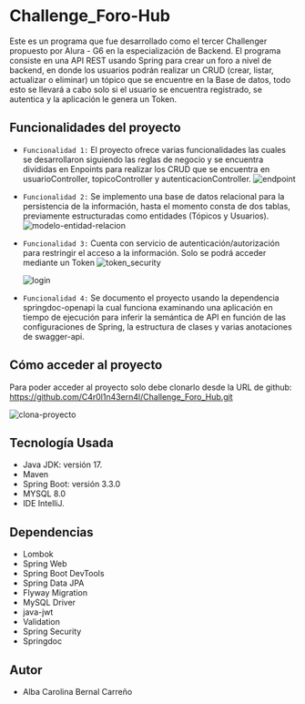 # Challenge_Foro-Hub

Este es un programa que fue desarrollado como el tercer Challenger propuesto por Alura - G6 en la especialización de Backend. 
El programa consiste en una API REST usando Spring para crear un foro a nivel de backend, en donde los usuarios podrán realizar un CRUD (crear, listar, actualizar o eliminar) un tópico
que se encuentre en la Base de datos, todo esto se llevará a cabo solo si el usuario se encuentra registrado, se autentica y la aplicación le genera un Token. 

## Funcionalidades del proyecto
- `Funcionalidad 1:` El proyecto ofrece varias funcionalidades las cuales se desarrollaron siguiendo las reglas de negocio y se encuentra divididas en Enpoints para realizar los CRUD que se encuentra en usuarioController, topicoController y autenticacionController.
  ![endpoint](https://github.com/C4r0l1n43ern4l/Challenge_Foro_Hub/assets/90581744/19531650-278f-4cad-9cdc-ec1d3e69c18a)

- `Funcionalidad 2:` Se implemento una base de datos relacional para la persistencia de la información, hasta el momento consta de dos tablas, previamente estructuradas como entidades (Tópicos y Usuarios).
  ![modelo-entidad-relacion](https://github.com/C4r0l1n43ern4l/Challenge_Foro_Hub/assets/90581744/c8788444-293e-457c-abfb-628030e6e3ad)

- `Funcionalidad 3:` Cuenta con servicio de autenticación/autorización para restringir el acceso a la información. Solo se podrá acceder mediante un Token
  ![token_security](https://github.com/C4r0l1n43ern4l/Challenge_Foro_Hub/assets/90581744/0316b40f-163f-4962-8e7b-6f83a51cd7ff)

  ![login](https://github.com/C4r0l1n43ern4l/Challenge_Foro_Hub/assets/90581744/994535f0-165b-4f86-8444-95cf6c28da9e)

- `Funcionalidad 4:` Se documento el proyecto usando la dependencia springdoc-openapi la cual funciona examinando una aplicación en tiempo de ejecución para inferir la semántica de API en función de las configuraciones de Spring, la estructura de clases y varias anotaciones de swagger-api.

## Cómo acceder al proyecto
Para poder acceder al proyecto solo debe clonarlo desde la URL de github:
https://github.com/C4r0l1n43ern4l/Challenge_Foro_Hub.git

![clona-proyecto](https://github.com/C4r0l1n43ern4l/Challenge_Foro_Hub/assets/90581744/25c480e6-f2dd-499a-9211-ddd05e68d8ce)


## Tecnología Usada
- Java JDK: versión 17.
- Maven
- Spring Boot: versión 3.3.0
- MYSQL 8.0
- IDE IntelliJ.

## Dependencias
- Lombok
- Spring Web
- Spring Boot DevTools
- Spring Data JPA
- Flyway Migration
- MySQL Driver
- java-jwt
- Validation
- Spring Security
- Springdoc

## Autor
- Alba Carolina Bernal Carreño
